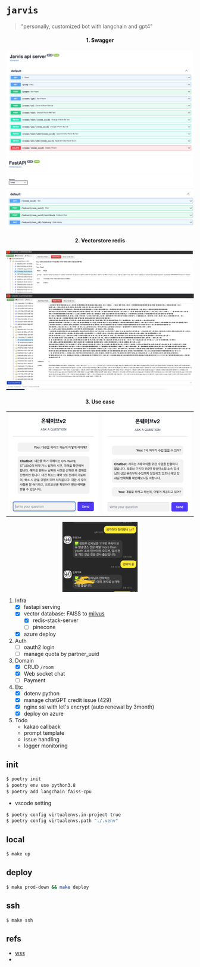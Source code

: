 # `jarvis`

> "personally, customized bot with langchain and gpt4"



<div align='center'>
<h4>1. Swagger</h4>
<img src="docs/swagger.png" >
<img src="docs/swagger2.png" >

<h4>2. Vectorstore redis</h4>
<img src="docs/redis-commander.png" >
<img src="docs/redis-commander2.png" >

<h4>3. Use case</h4>
</div>


<table width="100%" border="0">
  <tr>    
  <td><img src="docs/wss1.png" alt="" align="left" /></td>
  <td><img src="docs/wss2.png" alt="" align="right"/></td>
  </tr>
</table>

<div align="center">
    <img width="40%" src="docs/kakao.jpeg" alt="" align="center" />
</div>


1. Infra
    - [x] fastapi serving
    - [x] vector database: FAISS to [milvus](https://milvus.io/)
        - [x] redis-stack-server
        - [ ] pinecone
    - [x] azure deploy
2. Auth
    - [ ] oauth2 login
    - [ ] manage quota by partner_uuid
3. Domain
    - [x] CRUD `/room`
    - [x] Web socket chat
    - [ ] Payment
4. Etc
    - [x] dotenv python
    - [x] manage chatGPT credit issue (429)
    - [x] nginx ssl with let's encrypt (auto renewal by 3month)
    - [x] deploy on azure
5. Todo
    - kakao callback
    - prompt template
    - issue handling
    - logger monitoring

## init

```sh
$ poetry init
$ poetry env use python3.8
$ poetry add langchain faiss-cpu
```

- vscode setting

```sh
$ poetry config virtualenvs.in-project true
$ poetry config virtualenvs.path "./.venv"
```

## local

```sh
$ make up
```

## deploy

```sh
$ make prod-down && make deploy
```

## ssh

```sh
$ make ssh
```


## refs
- [wss](https://github.com/tiangolo/fastapi/issues/3008#issuecomment-1031293342)
- 
